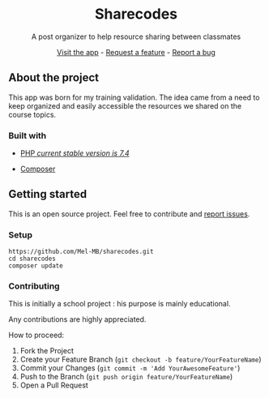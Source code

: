 <!-- Project pitch -->

<center>
<h1>Sharecodes</h1>	
<p>A post organizer to help resource sharing between classmates</p>
    <a href="#">Visit the app</a> - <a href="https://github.com/Mel-MB/sharecodes/issues">Request a feature</a> - <a href="https://github.com/Mel-MB/sharecodes/issues">Report a bug</a>
</center>
<!-- About the app-->

## About the project 

This app was born for my training validation. The idea came from a need to keep organized and easily accessible the resources we shared on the course topics. 

### Built with

- [PHP _current stable version is 7.4_](https://www.php.net/releases/7_4_0.php)

- [Composer](https://getcomposer.org/)

  

## Getting started

This is an open source project. Feel free to contribute and [report issues](https://github.com/Mel-MB/sharecodes/issues).

### Setup

```
https://github.com/Mel-MB/sharecodes.git
cd sharecodes
composer update
```

### Contributing

This is initially a school project : his purpose is mainly educational. 

Any contributions are highly appreciated. 



How to proceed:

1. Fork the Project
2. Create your Feature Branch (`git checkout -b feature/YourFeatureName`)
3. Commit your Changes (`git commit -m 'Add YourAwesomeFeature'`)
4. Push to the Branch (`git push origin feature/YourFeatureName`)
5. Open a Pull Request
